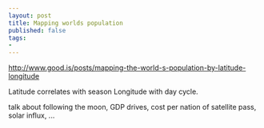 ```yaml
---
layout: post
title: Mapping worlds population
published: false
tags:
- 
---
```


http://www.good.is/posts/mapping-the-world-s-population-by-latitude-longitude

Latitude correlates with season
Longitude with day cycle.

talk about following the moon, GDP drives, cost per nation of satellite
  pass, solar influx, ...
